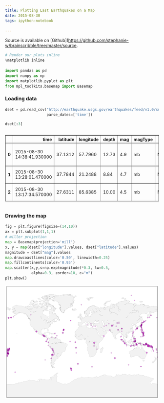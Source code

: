 ```yaml
---
title: Plotting Last Earthquakes on a Map
date: 2015-08-30
tags: ipython-notebook

---
```


Source is available on [Github](https://github.com/stephanie-w/brainscribble/tree/master/source.

```python
# Render our plots inline
%matplotlib inline

import pandas as pd
import numpy as np
import matplotlib.pyplot as plt
from mpl_toolkits.basemap import Basemap
```

### Loading data


```python
dset = pd.read_csv("http://earthquake.usgs.gov/earthquakes/feed/v1.0/summary/4.5_month.csv",
                   parse_dates=['time'])
```


```python
dset[:3]
```




<div style="max-height:1000px;max-width:1500px;overflow:auto;">
<table border="1" class="dataframe">
  <thead>
    <tr style="text-align: right;">
      <th></th>
      <th>time</th>
      <th>latitude</th>
      <th>longitude</th>
      <th>depth</th>
      <th>mag</th>
      <th>magType</th>
      <th>nst</th>
      <th>gap</th>
      <th>dmin</th>
      <th>rms</th>
      <th>net</th>
      <th>id</th>
      <th>updated</th>
      <th>place</th>
      <th>type</th>
    </tr>
  </thead>
  <tbody>
    <tr>
      <th>0</th>
      <td>2015-08-30 14:38:41.930000</td>
      <td> 37.1312</td>
      <td> 57.7960</td>
      <td> 12.73</td>
      <td> 4.9</td>
      <td> mb</td>
      <td>NaN</td>
      <td> 61</td>
      <td> 0.836</td>
      <td> 0.82</td>
      <td> us</td>
      <td> us1000365u</td>
      <td> 2015-08-30T16:31:46.684Z</td>
      <td> 26km ENE of Esfarayen, Iran</td>
      <td> earthquake</td>
    </tr>
    <tr>
      <th>1</th>
      <td>2015-08-30 13:28:01.470000</td>
      <td> 37.7844</td>
      <td> 21.2488</td>
      <td>  8.84</td>
      <td> 4.7</td>
      <td> mb</td>
      <td>NaN</td>
      <td> 44</td>
      <td> 0.809</td>
      <td> 1.35</td>
      <td> us</td>
      <td> us1000365n</td>
      <td> 2015-08-30T14:50:51.030Z</td>
      <td>   5km SW of Savalia, Greece</td>
      <td> earthquake</td>
    </tr>
    <tr>
      <th>2</th>
      <td>2015-08-30 13:17:34.570000</td>
      <td> 27.6311</td>
      <td> 85.6385</td>
      <td> 10.00</td>
      <td> 4.5</td>
      <td> mb</td>
      <td>NaN</td>
      <td> 83</td>
      <td> 1.089</td>
      <td> 0.67</td>
      <td> us</td>
      <td> us1000365l</td>
      <td> 2015-08-30T16:27:43.556Z</td>
      <td>     11km E of Banepa, Nepal</td>
      <td> earthquake</td>
    </tr>
  </tbody>
</table>
</div>



### Drawing the map


```python
fig = plt.figure(figsize=(14,10))
ax = plt.subplot(1,1,1)
# miller projection
map = Basemap(projection='mill')
x, y = map(dset["longitude"].values, dset["latitude"].values)
magnitude = dset["mag"].values
map.drawcoastlines(color='0.50', linewidth=0.25)
map.fillcontinents(color='0.95')
map.scatter(x,y,s=np.exp(magnitude)*0.3, lw=0.5,
            alpha=0.3, zorder=10, c="m")
plt.show() 
```


![png](figure/plotting-last-earthquakes-on-a-map_5_0.png)



```python

```
